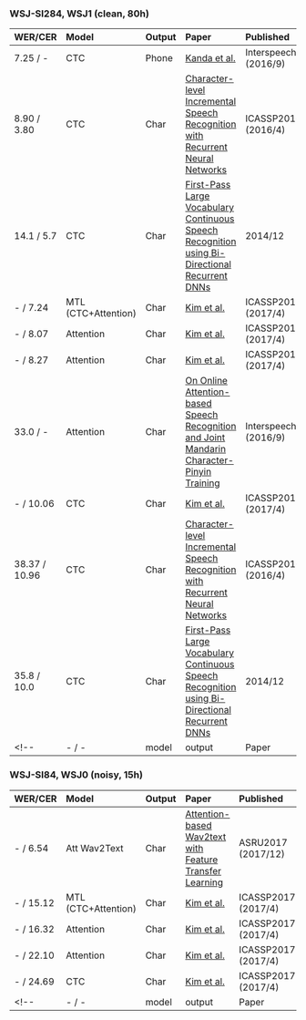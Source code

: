 ### WSJ-SI284, WSJ1 (clean, 80h)
| WER/CER | Model | Output | Paper | Published | Notes |
| :------ | :---- | :----- | :---- | :-------- | :---: |
| 7.25 / - | CTC | Phone | [Kanda et al.](http://www.isca-speech.org/archive/Interspeech_2016/pdfs/0071.PDF) | Interspeech2016 <br> (2016/9) | MAP decoding <br> (3-gram) |
| 8.90 / 3.80 | CTC | Char | [Character-level Incremental Speech Recognition with Recurrent Neural Networks](https://arxiv.org/abs/1601.06581) | ICASSP2016 <br> (2016/4) | Tree-based online beam search |
| 14.1 / 5.7 | CTC | Char | [First-Pass Large Vocabulary Continuous Speech Recognition using Bi-Directional Recurrent DNNs](https://arxiv.org/abs/1408.2873) | 2014/12 | 2-gram |
| - / 7.24 | MTL <br> (CTC+Attention) | Char | [Kim et al.](https://arxiv.org/abs/1609.06773) | ICASSP2017 <br> (2017/4) | CTC:Attention=8:2 <br> (no LM) |
| - / 8.07 | Attention | Char | [Kim et al.](https://arxiv.org/abs/1609.06773) | ICASSP2017 <br> (2017/4) | location-based <br> (no LM) |
| - / 8.27 | Attention | Char | [Kim et al.](https://arxiv.org/abs/1609.06773) | ICASSP2017 <br> (2017/4) | content-based <br> (no LM) |
| 33.0 / - | Attention | Char | [On Online Attention-based Speech Recognition and Joint Mandarin Character-Pinyin Training](http://www.isca-speech.org/archive/Interspeech_2016/pdfs/0334.PDF) | Interspeech2016 (2016/9) | Online <br> (no LM) |
| - / 10.06 | CTC | Char | [Kim et al.](https://arxiv.org/abs/1609.06773) | ICASSP2017 <br> (2017/4) | no LM |
| 38.37 / 10.96 | CTC | Char | [Character-level Incremental Speech Recognition with Recurrent Neural Networks](https://arxiv.org/abs/1601.06581) | ICASSP2016 <br> (2016/4) | Tree-based online beam search <br> (no LM) |
| 35.8 / 10.0 | CTC | Char | [First-Pass Large Vocabulary Continuous Speech Recognition using Bi-Directional Recurrent DNNs](https://arxiv.org/abs/1408.2873) | 2014/12 | no LM |
<!-- | - / - | model | output | Paper | Published | Notes | -->


### WSJ-SI84, WSJ0 (noisy, 15h)
| WER/CER | Model | Output | Paper | Published | Notes |
| :------ | :---- | :----- | :---- | :-------- | :---: |
| - / 6.54 | Att Wav2Text | Char | [Attention-based Wav2text with Feature Transfer Learning](https://arxiv.org/abs/1709.07814) | ASRU2017 <br> (2017/12) | transfer from multi-target |
| - / 15.12 | MTL <br> (CTC+Attention) | Char | [Kim et al.](https://arxiv.org/abs/1609.06773) | ICASSP2017 <br> (2017/4) | CTC:Attention=5:5 <br> (no LM) |
| - / 16.32 | Attention | Char | [Kim et al.](https://arxiv.org/abs/1609.06773) | ICASSP2017 <br> (2017/4) | location-based <br> (no LM) |
| - / 22.10 | Attention | Char | [Kim et al.](https://arxiv.org/abs/1609.06773) | ICASSP2017 <br> (2017/4) | content-based <br> (no LM) |
| - / 24.69 | CTC | Char | [Kim et al.](https://arxiv.org/abs/1609.06773) | ICASSP2017 <br> (2017/4) | no LM |
<!-- | - / - | model | output | Paper | Published | Notes | -->
